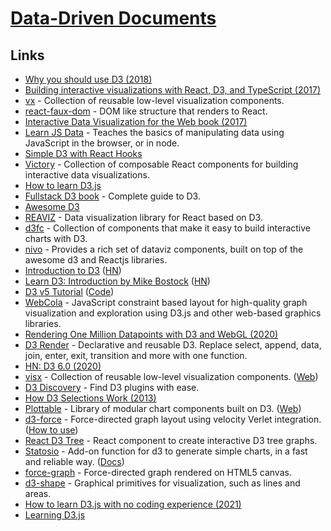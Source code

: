 # [Data-Driven Documents](https://d3js.org/)

## Links

- [Why you should use D3 (2018)](https://medium.com/@mbostock/why-you-should-use-d3-ae63c276e958)
- [Building interactive visualizations with React, D3, and TypeScript (2017)](https://blog.lucify.com/building-interactive-visualizations-with-react-d3-and-typescript-206c7172b0d2)
- [vx](https://github.com/hshoff/vx) - Collection of reusable low-level visualization components.
- [react-faux-dom](https://github.com/Olical/react-faux-dom) - DOM like structure that renders to React.
- [Interactive Data Visualization for the Web book (2017)](https://alignedleft.com/work/d3-book-2e)
- [Learn JS Data](http://learnjsdata.com/getting_started.html) - Teaches the basics of manipulating data using JavaScript in the browser, or in node.
- [Simple D3 with React Hooks](https://medium.com/@jeffbutsch/using-d3-in-react-with-hooks-4a6c61f1d102)
- [Victory](https://github.com/FormidableLabs/victory) - Collection of composable React components for building interactive data visualizations.
- [How to learn D3.js](https://wattenberger.com/blog/d3)
- [Fullstack D3 book](https://www.newline.co/fullstack-d3) - Complete guide to D3.
- [Awesome D3](https://github.com/wbkd/awesome-d3)
- [REAVIZ](https://github.com/jask-oss/reaviz) - Data visualization library for React based on D3.
- [d3fc](https://github.com/d3fc/d3fc) - Collection of components that make it easy to build interactive charts with D3.
- [nivo](https://github.com/plouc/nivo) - Provides a rich set of dataviz components, built on top of the awesome d3 and Reactjs libraries.
- [Introduction to D3](https://observablehq.com/@mitvis/introduction-to-d3) ([HN](https://news.ycombinator.com/item?id=22476930))
- [Learn D3: Introduction by Mike Bostock](https://observablehq.com/@d3/learn-d3) ([HN](https://news.ycombinator.com/item?id=22675551))
- [D3 v5 Tutorial](https://www.sgratzl.com/d3tutorial/) ([Code](https://github.com/sgratzl/d3tutorial))
- [WebCola](https://ialab.it.monash.edu/webcola/) - JavaScript constraint based layout for high-quality graph visualization and exploration using D3.js and other web-based graphics libraries.
- [Rendering One Million Datapoints with D3 and WebGL (2020)](https://blog.scottlogic.com/2020/05/01/rendering-one-million-points-with-d3.html)
- [D3 Render](https://github.com/unkleho/d3-render) - Declarative and reusable D3. Replace select, append, data, join, enter, exit, transition and more with one function.
- [HN: D3 6.0 (2020)](https://news.ycombinator.com/item?id=24288497)
- [visx](https://github.com/airbnb/visx) - Collection of reusable low-level visualization components. ([Web](https://airbnb.io/visx/))
- [D3 Discovery](https://d3-discovery.net/) - Find D3 plugins with ease.
- [How D3 Selections Work (2013)](https://bost.ocks.org/mike/selection/)
- [Plottable](https://github.com/palantir/plottable) - Library of modular chart components built on D3. ([Web](http://plottablejs.org/))
- [d3-force](https://github.com/d3/d3-force) - Force-directed graph layout using velocity Verlet integration. ([How to use](https://wattenberger.com/blog/d3-force))
- [React D3 Tree](https://github.com/bkrem/react-d3-tree) - React component to create interactive D3 tree graphs.
- [Statosio](https://github.com/a6b8/statosio.js) - Add-on function for d3 to generate simple charts, in a fast and reliable way. ([Docs](https://d3.statosio.com/))
- [force-graph](https://github.com/vasturiano/force-graph) - Force-directed graph rendered on HTML5 canvas.
- [d3-shape](https://github.com/d3/d3-shape) - Graphical primitives for visualization, such as lines and areas.
- [How to learn D3.js with no coding experience (2021)](https://www.heshameissa.com/blog/learn-d3)
- [Learning D3.js](https://learningd3.com/)

